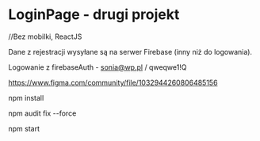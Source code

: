 # LoginPage - drugi projekt

//Bez mobilki, ReactJS

Dane z rejestracji wysyłane są na serwer Firebase (inny niż do logowania). 

Logowanie z firebaseAuth - sonia@wp.pl / qweqwe1!Q 

https://www.figma.com/community/file/1032944260806485156

npm install

npm audit fix --force

npm start
